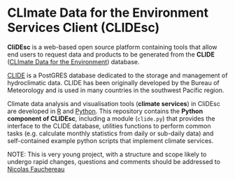 # CLImate Data for the Environment Services Client (CLIDEsc)

**CliDEsc** is a web-based open source platform containing tools that allow end users to request data and products to be generated from the **CLIDE** ([CLImate Data for the Environment](http://www.bom.gov.au/climate/pacific/about-clide.shtml)) database.

[CLIDE](http://www.bom.gov.au/climate/pacific/about-clide.shtml) is a PostGRES database dedicated to the storage and management of hydroclimatic data. CLIDE has been originally developed by the Bureau of Meteorology and is used in many countries in the southwest Pacific region.

Climate data analysis and visualisation tools (**climate services**) in CliDEsc are developed in [R](http://www.r-project.org/) and [Python](www.python.org).
This repository contains the **Python component of CLIDEsc**, including a module (`clide.py`) that provides the interface to the CLIDE database, utilities functions
to perform common tasks (e.g. calculate monthly statistics from daily or sub-daily data) and self-contained example python scripts that implement
climate services.

NOTE: This is very young project, with a structure and scope likely to undergo rapid changes, questions and comments should be addressed to [Nicolas Fauchereau](mailto:nicolas.fauchereau@niwa.co.nz)
